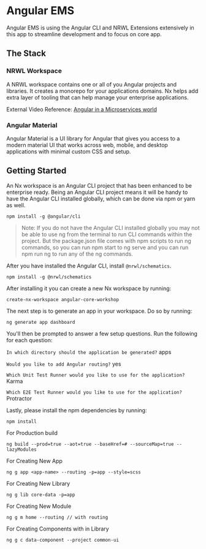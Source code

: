 # Angular EMS

Angular EMS is using the Angular CLI and NRWL Extensions extensively in this app to streamline development and to focus on core app.

## The Stack

### NRWL Workspace

A NRWL workspace contains one or all of you Angular projects and libraries. It creates a monorepo for your applications domains. Nx helps add extra layer of tooling that can help manage your enterprise applications.

External Video Reference: [Angular in a Microservices world](https://www.youtube.com/watch?v=d04U7SjORTI)

### Angular Material

Angular Material is a UI library for Angular that gives you access to a modern material UI that works across web, mobile, and desktop applications with minimal custom CSS and setup.

## Getting Started

An Nx workspace is an Angular CLI project that has been enhanced to be enterprise ready. Being an Angular CLI project means it will be handy to have the Angular CLI installed globally, which can be done via npm or yarn as well.

```
npm install -g @angular/cli
```

> Note: If you do not have the Angular CLI installed globally you may not be able to use ng from the terminal to run CLI commands within the project. But the package.json file comes with npm scripts to run ng commands, so you can run npm start to ng serve and you can run npm run ng <command> to run any of the ng commands.

After you have installed the Angular CLI, install `@nrwl/schematics`.

```
npm install -g @nrwl/schematics
```

After installing it you can create a new Nx workspace by running:

```
create-nx-workspace angular-core-workshop
```

The next step is to generate an app in your workspace. Do so by running:

```
ng generate app dashboard
```

You'll then be prompted to answer a few setup questions. Run the following for each question:

`In which directory should the application be generated?` apps

`Would you like to add Angular routing?` yes

`Which Unit Test Runner would you like to use for the application?` Karma

`Which E2E Test Runner would you like to use for the application?` Protractor

Lastly, please install the npm dependencies by running:

```
npm install
```

For Production build

```
ng build --prod=true --aot=true --baseHref=# --sourceMap=true --lazyModules
```

For Creating New App

```
ng g app <app-name> --routing -p=app --style=scss
```

For Creating New Library

```
ng g lib core-data -p=app

```

For Creating New Module

```
ng g m home --routing // with routing

```

For Creating Components with in Library

```
ng g c data-component --project common-ui

```
